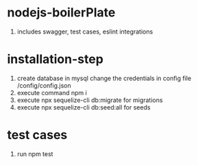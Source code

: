 # nodejs-boilerPlate

1. includes swagger, test cases, eslint integrations

# installation-step

1. create database in mysql change the credentials in config file /config/config.json
2. execute command npm i
3. execute npx sequelize-cli db:migrate for migrations
4. execute npx sequelize-cli db:seed:all for seeds

# test cases

1. run npm test